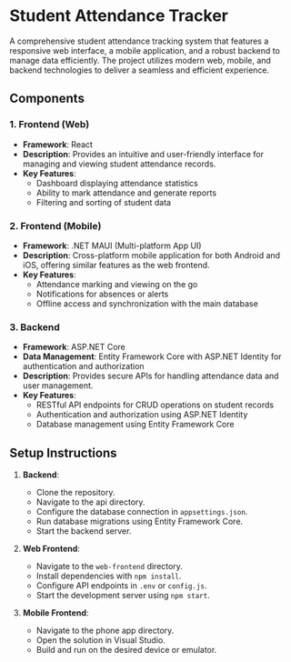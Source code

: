 # Student Attendance Tracker

A comprehensive student attendance tracking system that features a responsive web interface, a mobile application, and a robust backend to manage data efficiently. The project utilizes modern web, mobile, and backend technologies to deliver a seamless and efficient experience.

## Components

### 1. Frontend (Web)

- **Framework**: React
- **Description**: Provides an intuitive and user-friendly interface for managing and viewing student attendance records.
- **Key Features**:
  - Dashboard displaying attendance statistics
  - Ability to mark attendance and generate reports
  - Filtering and sorting of student data

### 2. Frontend (Mobile)

- **Framework**: .NET MAUI (Multi-platform App UI)
- **Description**: Cross-platform mobile application for both Android and iOS, offering similar features as the web frontend.
- **Key Features**:
  - Attendance marking and viewing on the go
  - Notifications for absences or alerts
  - Offline access and synchronization with the main database

### 3. Backend

- **Framework**: ASP.NET Core
- **Data Management**: Entity Framework Core with ASP.NET Identity for authentication and authorization
- **Description**: Provides secure APIs for handling attendance data and user management.
- **Key Features**:
  - RESTful API endpoints for CRUD operations on student records
  - Authentication and authorization using ASP.NET Identity
  - Database management using Entity Framework Core

## Setup Instructions

1. **Backend**:
   - Clone the repository.
   - Navigate to the api directory.
   - Configure the database connection in `appsettings.json`.
   - Run database migrations using Entity Framework Core.
   - Start the backend server.

2. **Web Frontend**:
   - Navigate to the `web-frontend` directory.
   - Install dependencies with `npm install`.
   - Configure API endpoints in `.env` or `config.js`.
   - Start the development server using `npm start`.

3. **Mobile Frontend**:
   - Navigate to the phone app directory.
   - Open the solution in Visual Studio.
   - Build and run on the desired device or emulator.

